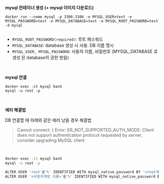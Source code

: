 
**mysql 컨테이너 생성 (+ mysql 이미지 다운로드)**

```
docker run --name mysql -p 3306:3306 -e MYSQL_USER=test -e MYSQL_PASSWORD=test -e MYSQL_DATABASE=test -e MYSQL_ROOT_PASSWORD=test -d mysql
 
```

- `MYSQL_ROOT_PASSWORD(required)`: 루트 패스워드
- `MYSQL_DATABASE`: database 생성 시 사용. DB 이름 명시
- `MYSQL_USER, MYSQL_PASSWORD`: 사용자 이름, 비밀번호 (MYSQL_DATABASE 로 생성 된 database의 권한 받음)

&nbsp;

**mysql 연결**

```
docker exec -it mysql bash
mysql -u root -p
```

&nbsp;
&nbsp;

**에러 해결법**

DB 연결할 때 아래와 같은 에러 났을 경우 해결법

> Cannot connect:  { Error: ER_NOT_SUPPORTED_AUTH_MODE: Client does not support authentication protocol requested by server; consider upgrading MySQL client

&nbsp;

```bash
docker exec -it mysql bash
mysql -u root -p

ALTER USER 'root'@'%' IDENTIFIED WITH mysql_native_password BY '<root계정 비밀번호>';
ALTER USER '<사용자계정 이름>'@'%' IDENTIFIED WITH mysql_native_password BY '<사용자계정 비밀번호>';
```

&nbsp;
